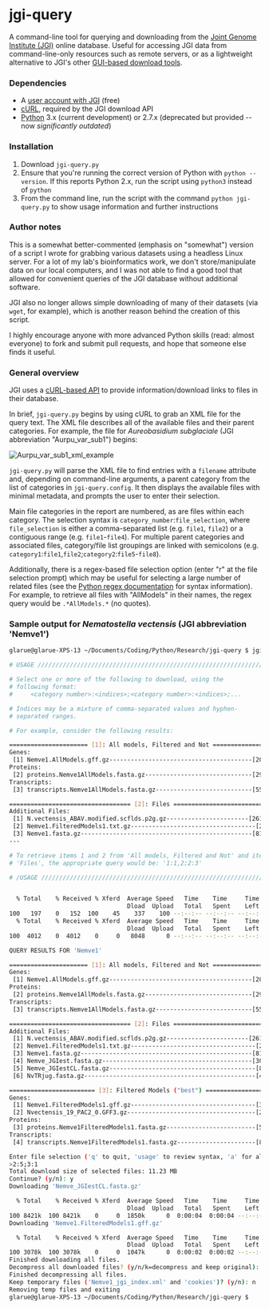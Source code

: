 # jgi-query
A command-line tool for querying and downloading from the [Joint Genome Institute (JGI)](http://genome.jgi-psf.org/) online database. Useful for accessing JGI data from command-line-only resources such as remote servers, or as a lightweight alternative to JGI's other [GUI-based download tools](http://genome.jgi-psf.org/help/download.jsf).

### Dependencies
- A [user account with JGI](http://contacts.jgi-psf.org/registration/new) (free)
- [cURL](http://curl.haxx.se/), required by the JGI download API
- [Python](https://www.python.org/downloads/) 3.x (current development) or 2.7.x (deprecated but provided -- now *significantly outdated*)

### Installation
1. Download `jgi-query.py`
2. Ensure that you're running the correct version of Python with `python --version`. If this reports Python 2.x, run the script using `python3` instead of `python`
3. From the command line, run the script with the command `python jgi-query.py` to show usage information and further instructions

### Author notes
This is a somewhat better-commented (emphasis on "somewhat") version of a script I wrote for grabbing various datasets using a headless Linux server. For a lot of my lab's bioinformatics work, we don't store/manipulate data on our local computers, and I was not able to find a good tool that allowed for convenient queries of the JGI database without additional software.

JGI also no longer allows simple downloading of many of their datasets (via `wget`, for example), which is another reason behind the creation of this script.

I highly encourage anyone with more advanced Python skills (read: almost everyone) to fork and submit pull requests, and hope that someone else finds it useful.

### General overview
JGI uses a [cURL-based API](https://docs.google.com/document/d/1UXovE52y1ab8dZVa-LYNJtgUVgK55nHSQR3HQEJJ5-A/view) to provide information/download links to files in their database.

In brief, `jgi-query.py` begins by using cURL to grab an XML file for the query text. The XML file describes all of the available files and their parent categories. For example, the file for *Aureobasidium subglaciale* (JGI abbreviation "Aurpu_var_sub1") begins:

![Aurpu_var_sub1_xml_example](http://i.imgur.com/4nImnxx.png)

`jgi-query.py` will parse the XML file to find entries with a `filename` attribute and, depending on command-line arguments, a parent category from the list of categories in `jgi-query.config`. It then displays the available files with minimal metadata, and prompts the user to enter their selection.

Main file categories in the report are numbered, as are files within each category. The selection syntax is `category_number`:`file_selection`, where `file_selection` is either a comma-separated list (e.g. `file1`, `file2`) or a contiguous range (e.g. `file1`-`file4`). For multiple parent categories and associated files, category/file list groupings are linked with semicolons (e.g. `category1`:`file1`,`file2`;`category2`:`file5`-`file8`).

Additionally, there is a regex-based file selection option (enter "r" at the file selection prompt) which may be useful for selecting a large number of related files (see the [Python regex documentation](https://docs.python.org/3/library/re.html#re-syntax) for syntax information). For example, to retrieve all files with "AllModels" in their names, the regex query would be `.*AllModels.*` (no quotes).

### Sample output for _Nematostella vectensis_ (JGI abbreviation 'Nemve1')
```bash
glarue@glarue-XPS-13 ~/Documents/Coding/Python/Research/jgi-query $ jgi-query.py Nemve1

# USAGE ///////////////////////////////////////////////////////////////////////

# Select one or more of the following to download, using the
# following format:
#     <category number>:<indices>;<category number>:<indices>;...

# Indices may be a mixture of comma-separated values and hyphen-
# separated ranges.

# For example, consider the following results:

====================== [1]: All models, Filtered and Not =======================
Genes:
 [1] Nemve1.AllModels.gff.gz----------------------------------------[20 MB|2012]
Proteins:
 [2] proteins.Nemve1AllModels.fasta.gz------------------------------[29 MB|2012]
Transcripts:
 [3] transcripts.Nemve1AllModels.fasta.gz---------------------------[55 MB|2012]

================================== [2]: Files ==================================
Additional Files:
 [1] N.vectensis_ABAV.modified.scflds.p2g.gz-----------------------[261 KB|2012]
 [2] Nemve1.FilteredModels1.txt.gz-----------------------------------[2 MB|2012]
 [3] Nemve1.fasta.gz------------------------------------------------[81 MB|2005]
---

# To retrieve items 1 and 2 from 'All models, Filtered and Not' and item 3 from
# 'Files', the appropriate query would be: '1:1,2;2:3'

# /USAGE //////////////////////////////////////////////////////////////////////


  % Total    % Received % Xferd  Average Speed   Time    Time     Time  Current
                                 Dload  Upload   Total   Spent    Left  Speed
100   197    0   152  100    45    337    100 --:--:-- --:--:-- --:--:--   451
  % Total    % Received % Xferd  Average Speed   Time    Time     Time  Current
                                 Dload  Upload   Total   Spent    Left  Speed
100  4012    0  4012    0     0   8048      0 --:--:-- --:--:-- --:--:--  8778

QUERY RESULTS FOR 'Nemve1'

====================== [1]: All models, Filtered and Not =======================
Genes:
 [1] Nemve1.AllModels.gff.gz----------------------------------------[20 MB|2012]
Proteins:
 [2] proteins.Nemve1AllModels.fasta.gz------------------------------[29 MB|2012]
Transcripts:
 [3] transcripts.Nemve1AllModels.fasta.gz---------------------------[55 MB|2012]

================================== [2]: Files ==================================
Additional Files:
 [1] N.vectensis_ABAV.modified.scflds.p2g.gz-----------------------[261 KB|2012]
 [2] Nemve1.FilteredModels1.txt.gz-----------------------------------[2 MB|2012]
 [3] Nemve1.fasta.gz------------------------------------------------[81 MB|2005]
 [4] Nemve_JGIest.fasta.gz------------------------------------------[30 MB|2012]
 [5] Nemve_JGIestCL.fasta.gz-----------------------------------------[8 MB|2012]
 [6] NvTRjug.fasta.gz------------------------------------------------[4 KB|2012]

======================== [3]: Filtered Models ("best") =========================
Genes:
 [1] Nemve1.FilteredModels1.gff.gz-----------------------------------[3 MB|2012]
 [2] Nvectensis_19_PAC2_0.GFF3.gz------------------------------------[2 MB|2012]
Proteins:
 [3] proteins.Nemve1FilteredModels1.fasta.gz-------------------------[5 MB|2012]
Transcripts:
 [4] transcripts.Nemve1FilteredModels1.fasta.gz----------------------[8 MB|2012]

Enter file selection ('q' to quit, 'usage' to review syntax, 'a' for all, 'r' for regex-based filename matching):
>2:5;3:1
Total download size of selected files: 11.23 MB
Continue? (y/n): y
Downloading 'Nemve_JGIestCL.fasta.gz'

  % Total    % Received % Xferd  Average Speed   Time    Time     Time  Current
                                 Dload  Upload   Total   Spent    Left  Speed
100 8421k  100 8421k    0     0  1850k      0  0:00:04  0:00:04 --:--:-- 1978k
Downloading 'Nemve1.FilteredModels1.gff.gz'

  % Total    % Received % Xferd  Average Speed   Time    Time     Time  Current
                                 Dload  Upload   Total   Spent    Left  Speed
100 3078k  100 3078k    0     0  1047k      0  0:00:02  0:00:02 --:--:-- 1059k
Finished downloading all files.
Decompress all downloaded files? (y/n/k=decompress and keep original): y
Finished decompressing all files.
Keep temporary files ('Nemve1_jgi_index.xml' and 'cookies')? (y/n): n
Removing temp files and exiting
glarue@glarue-XPS-13 ~/Documents/Coding/Python/Research/jgi-query $
```

